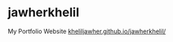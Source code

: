 # jawherkhelil
My Portfolio Website
<a href src="kheliljawher.github.io/jawherkhelil/">kheliljawher.github.io/jawherkhelil/</a>
